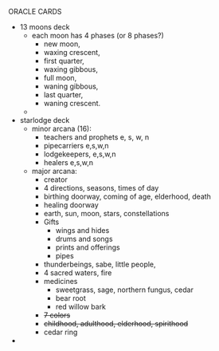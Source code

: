 ORACLE CARDS
- 13 moons deck
	- each moon has 4 phases (or 8 phases?)
		- new moon,
		- waxing crescent, 
		- first quarter, 
		- waxing gibbous, 
		- full moon, 
		- waning gibbous, 
		- last quarter, 
		- waning crescent.
	- 
- starlodge deck
	- minor arcana (16):
		- teachers and prophets e, s, w, n
		- pipecarriers e,s,w,n
		- lodgekeepers, e,s,w,n
		- healers e,s,w,n
	- major arcana:
		- creator
		- 4 directions, seasons, times of day
		- birthing doorway, coming of age, elderhood, death
		- healing doorway
		- earth, sun, moon, stars, constellations
		- Gifts
			- wings and hides
			- drums and songs
			- prints and offerings
			- pipes
		- thunderbeings, sabe, little people, 
		- 4 sacred waters, fire
		- medicines 
			- sweetgrass, sage,  northern fungus, cedar
			- bear root
			- red willow bark
		- ~~7 colors~~
		- ~~childhood, adulthood, elderhood, spirithood~~
		- cedar ring
- 